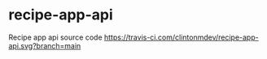 # recipe-app-api
Recipe app api source code https://travis-ci.com/clintonmdev/recipe-app-api.svg?branch=main
